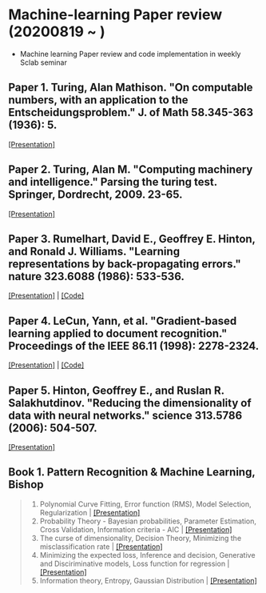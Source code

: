 # Machine-learning Paper review (20200819 ~ )  
- Machine learning Paper review and code implementation in weekly Sclab seminar  

## Paper 1. Turing, Alan Mathison. "On computable numbers, with an application to the Entscheidungsproblem." J. of Math 58.345-363 (1936): 5.
[[Presentation]](https://github.com/OH-Seoyoung/Machine-learning_Paper_review/blob/master/Paper.1_Turing_Machine/20200929_Paper1_Turing_Machine.pdf)  

## Paper 2. Turing, Alan M. "Computing machinery and intelligence." Parsing the turing test. Springer, Dordrecht, 2009. 23-65.  
[[Presentation]](https://github.com/OH-Seoyoung/Machine-learning_Paper_review/blob/master/Paper.2_Imitation_Game/20201006_Paper2_Imitation_game.pdf)  

## Paper 3. Rumelhart, David E., Geoffrey E. Hinton, and Ronald J. Williams. "Learning representations by back-propagating errors." nature 323.6088 (1986): 533-536.  
[[Presentation]](https://github.com/OH-Seoyoung/Machine-learning_Paper_review/blob/master/Paper.3_Back-Propagation/20201110_Paper3_Back-Propagation.pdf) | [[Code]](https://github.com/OH-Seoyoung/Machine-learning_Paper_review/blob/master/Paper.3_Back-Propagation/Simple_implementation_of_back-propagation.ipynb)  

## Paper 4. LeCun, Yann, et al. "Gradient-based learning applied to document recognition." Proceedings of the IEEE 86.11 (1998): 2278-2324.
[[Presentation]](https://github.com/OH-Seoyoung/Machine-learning_Paper_review/blob/master/Paper.4_Convolutional_Neural_Network/20201201_Paper4_Convolutional_Neural_Network.pdf) | [[Code]](https://github.com/OH-Seoyoung/Machine-learning_Paper_review/blob/master/Paper.4_Convolutional_Neural_Network/Simple_implementation_of_CNN.ipynb)  

## Paper 5. Hinton, Geoffrey E., and Ruslan R. Salakhutdinov. "Reducing the dimensionality of data with neural networks." science 313.5786 (2006): 504-507.  
[[Presentation]](https://github.com/OH-Seoyoung/Machine-learning_Paper_review/blob/master/Paper.5_Dimensionality_Reduction_DBN/Paper.5_Dimensionality_Reduction_DBN.pdf)  

## Book 1. Pattern Recognition & Machine Learning, Bishop
> 1. Polynomial Curve Fitting, Error function (RMS), Model Selection, Regularization | [[Presentation]](https://github.com/OH-Seoyoung/Machine-learning_Paper_review/tree/master/Book.1_Pattern_Recognition_and_Machine_Learning%2C_Bishop)  
> 2. Probability Theory - Bayesian probabilities, Parameter Estimation, Cross Validation, Information criteria - AIC | [[Presentation]](https://github.com/OH-Seoyoung/Machine-learning_Paper_review/blob/master/Book.1_Pattern_Recognition_and_Machine_Learning%2C_Bishop/20200901_PRML.pdf)  
> 3. The curse of dimensionality, Decision Theory, Minimizing the misclassification rate | [[Presentation]](https://github.com/OH-Seoyoung/Machine-learning_Paper_review/blob/master/Book.1_Pattern_Recognition_and_Machine_Learning%2C_Bishop/20200908_PRML.pdf)  
> 4. Minimizing the expected loss, Inference and decision, Generative and Disciriminative models, Loss function for regression | [[Presentation]](https://github.com/OH-Seoyoung/Machine-learning_Paper_review/blob/master/Book.1_Pattern_Recognition_and_Machine_Learning%2C_Bishop/20200915_PRML.pdf)  
> 5. Information theory, Entropy, Gaussian Distribution | [[Presentation]](https://github.com/OH-Seoyoung/Machine-learning_Paper_review/blob/master/Book.1_Pattern_Recognition_and_Machine_Learning%2C_Bishop/20200922_PRML.pdf)  
